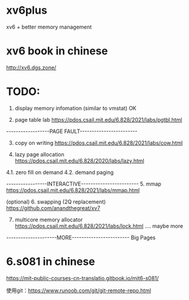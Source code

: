 # xv6plus
xv6 + better memory management

# xv6 book in chinese
http://xv6.dgs.zone/

# TODO:
1. display memory infomation (similar to vmstat) OK

2. page table lab
https://pdos.csail.mit.edu/6.828/2021/labs/pgtbl.html

------------------PAGE FAULT------------------------

3. copy on writing
https://pdos.csail.mit.edu/6.828/2021/labs/cow.html

4. lazy page allocation 
https://pdos.csail.mit.edu/6.828/2020/labs/lazy.html

4.1. zero fill on demand
4.2. demand paging


-----------------INTERACTIVE------------------------
5. mmap
https://pdos.csail.mit.edu/6.828/2021/labs/mmap.html

(optional) 6. swapping (2Q replacement)
https://github.com/anandthegreat/xv7

7. multicore memory allocator 
https://pdos.csail.mit.edu/6.828/2021/labs/lock.html
.... maybe more

---------------------MORE------------------------
Big Pages


# 6.s081 in chinese
https://mit-public-courses-cn-translatio.gitbook.io/mit6-s081/

使用git：https://www.runoob.com/git/git-remote-repo.html
